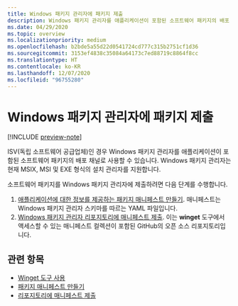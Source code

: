```yaml
---
title: Windows 패키지 관리자에 패키지 제출
description: Windows 패키지 관리자를 애플리케이션이 포함된 소프트웨어 패키지의 배포 채널로 사용할 수 있습니다.
ms.date: 04/29/2020
ms.topic: overview
ms.localizationpriority: medium
ms.openlocfilehash: b2bde5a55d22d0541724cd777c315b2751cf1d36
ms.sourcegitcommit: 3153ef4838c35084a64173c7ed88719c8864f8cc
ms.translationtype: HT
ms.contentlocale: ko-KR
ms.lasthandoff: 12/07/2020
ms.locfileid: "96755280"
---
```

# <a name="submit-packages-to-windows-package-manager"></a>Windows 패키지 관리자에 패키지 제출

[!INCLUDE [preview-note](../../includes/package-manager-preview.md)]

ISV(독립 소프트웨어 공급업체)인 경우 Windows 패키지 관리자를 애플리케이션이 포함된 소프트웨어 패키지의 배포 채널로 사용할 수 있습니다. Windows 패키지 관리자는 현재 MSIX, MSI 및 EXE 형식의 설치 관리자를 지원합니다.

소프트웨어 패키지를 Windows 패키지 관리자에 제출하려면 다음 단계를 수행합니다.

1. [애플리케이션에 대한 정보를 제공하는 패키지 매니페스트 만들기](manifest.md). 매니페스트는 Windows 패키지 관리자 스키마를 따르는 YAML 파일입니다.
2. [Windows 패키지 관리자 리포지토리에 매니페스트 제출](repository.md). 이는 **winget** 도구에서 액세스할 수 있는 매니페스트 컬렉션이 포함된 GitHub의 오픈 소스 리포지토리입니다.

## <a name="related-topics"></a>관련 항목

* [Winget 도구 사용](../winget/index.md)
* [패키지 매니페스트 만들기](manifest.md)
* [리포지토리에 매니페스트 제출](repository.md)
